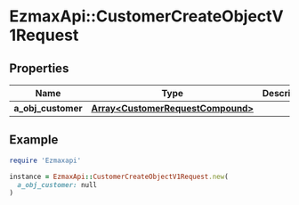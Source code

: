 # EzmaxApi::CustomerCreateObjectV1Request

## Properties

| Name | Type | Description | Notes |
| ---- | ---- | ----------- | ----- |
| **a_obj_customer** | [**Array&lt;CustomerRequestCompound&gt;**](CustomerRequestCompound.md) |  |  |

## Example

```ruby
require 'Ezmaxapi'

instance = EzmaxApi::CustomerCreateObjectV1Request.new(
  a_obj_customer: null
)
```

